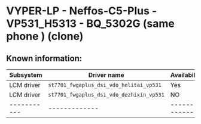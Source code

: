# VYPER-LP - Neffos-C5-Plus - VP531_H5313 - BQ_5302G   (same phone ) (clone)

## Known information:
| Subsystem | Driver name | Availability | Working |
|-----------|-------------|--------------|---------|
| LCM driver | `st7701_fwgaplus_dsi_vdo_helitai_vp531` | Yes | NO |
| LCM driver | `st7701_fwgaplus_dsi_vdo_dezhixin_vp531` | NO | NO |
|-----------|-------------|--------------|---------|
